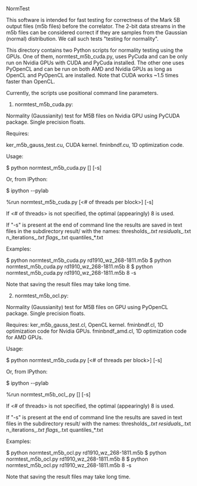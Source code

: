 NormTest

This software is intended for fast testing for correctness of the Mark 5B output
files (m5b files) before the correlator. The 2-bit data streams in the m5b files
can be considered correct if they are samples from the Gaussian (normal)
distribution. We call such tests "testing for normality".

This directory contains two Python scripts for normality testing using the
GPUs. One of them, normtest_m5b_cuda.py, uses PyCuda and can be only run on
Nvidia GPUs with CUDA and PyCuda installed. The other one uses PyOpenCL and can
be run on both AMD and Nvidia GPUs as long as OpenCL and PyOpenCL are
installed. Note that CUDA works ~1.5 times faster than OpenCL.

Currently, the scripts use positional command line parameters.

1. normtest_m5b_cuda.py:

Normality (Gaussianity) test for M5B files on Nvidia GPU using PyCUDA package.
Single precision floats.

Requires:

ker_m5b_gauss_test.cu, CUDA kernel.
fminbndf.cu, 1D optimization code.

Usage:

$ python normtest_m5b_cuda.py <m5b-file-name> [<of threads per block>] [-s]

Or, from IPython:

$ ipython --pylab

%run normtest_m5b_cuda.py <m5b-file-name> [<# of threads per block>] [-s]

If <# of threads> is not specified, the optimal (appearingly) 8 is used.

If "-s" is present at the end of command line the results are saved in text
files in the subdirectory result/ with the names:
   thresholds_*.txt
   residuals_*.txt
   n_iterations_*.txt
   flags_*.txt
   quantiles_*.txt

Examples:

$ python normtest_m5b_cuda.py rd1910_wz_268-1811.m5b
$ python normtest_m5b_cuda.py rd1910_wz_268-1811.m5b 8
$ python normtest_m5b_cuda.py rd1910_wz_268-1811.m5b 8 -s

Note that saving the result files may take long time.




2. normtest_m5b_ocl.py:

Normality (Gaussianity) test for M5B files on GPU using PyOpenCL package.
Single precision floats.

Requires:
ker_m5b_gauss_test.cl, OpenCL kernel.
fminbndf.cl, 1D optimization code for Nvidia GPUs.
fminbndf_amd.cl, 1D optimization code for AMD GPUs.

Usage: 

$ python normtest_m5b_cuda.py <m5b-file-name> [<# of threads per block>] [-s]

Or, from IPython:

$ ipython --pylab

%run normtest_m5b_ocl_.py <m5b-file-name> [<of threads per block>] [-s]

If <# of threads> is not specified, the optimal (appearingly) 8 is used.

If "-s" is present at the end of command line the results are saved in text
files in the subdirectory result/ with the names:
   thresholds_*.txt
   residuals_*.txt
   n_iterations_*.txt
   flags_*.txt
   quantiles_*.txt

Examples:

$ python normtest_m5b_ocl.py rd1910_wz_268-1811.m5b
$ python normtest_m5b_ocl.py rd1910_wz_268-1811.m5b 8
$ python normtest_m5b_ocl.py rd1910_wz_268-1811.m5b 8 -s

Note that saving the result files may take long time.











 

